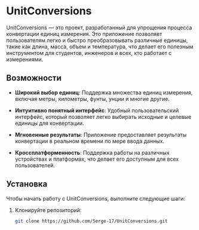 # UnitConversions

UnitConversions — это проект, разработанный для упрощения процесса конвертации единиц измерения. Это приложение позволяет пользователям легко и быстро преобразовывать различные единицы, такие как длина, масса, объем и температура, что делает его полезным инструментом для студентов, инженеров и всех, кто работает с измерениями.

## Возможности

- **Широкий выбор единиц**: Поддержка множества единиц измерения, включая метры, километры, фунты, унции и многие другие.

- **Интуитивно понятный интерфейс**: Удобный пользовательский интерфейс, который позволяет легко выбирать исходные и целевые единицы для конвертации.

- **Мгновенные результаты**: Приложение предоставляет результаты конвертации в реальном времени по мере ввода данных.

- **Кроссплатформенность**: Поддержка работы на различных устройствах и платформах, что делает его доступным для всех пользователей.

## Установка

Чтобы начать работу с UnitConversions, выполните следующие шаги:

1. Клонируйте репозиторий:
   ```bash
   git clone https://github.com/Serge-17/UnitConversions.git
